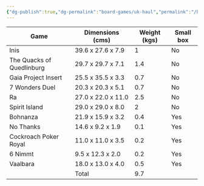 ```yaml
---
{"dg-publish":true,"dg-permalink":"board-games/uk-haul","permalink":"/board-games/uk-haul/"}
---
```

| Game                | Dimensions (cms)   | Weight (kgs) | Small box |
| ------------------------- | ------------------ | ------------ | --------- |
| Inis                      | 39.6 x 27.6 x 7.9  | 1            | No        |
| The Quacks of Quedlinburg | 29.7 x 29.7 x 7.1  | 1.4          | No        |
| Gaia Project Insert       | 25.5 x 35.5 x 3.3  | 0.7          | No        |
| 7 Wonders Duel            | 20.3 x 20.3 x 5.1  | 0.7          | No        |
| Ra                        | 27.0 x 22.0 x 11.0 | 2.5          | No        |
| Spirit Island             | 29.0 x 29.0 x 8.0  | 2            | No        |
| Bohnanza                  | 21.9 x 15.9 x 3.2  | 0.4          | Yes       |
| No Thanks                 | 14.6 x 9.2 x 1.9   | 0.1          | Yes       |
| Cockroach Poker Royal     | 11.0 x 11.0 x 3.5  | 0.2          | Yes       |
| 6 Nimmt                   | 9.5 x 12.3 x 2.0   | 0.2          | Yes       |
| Vaalbara                  | 18.0 x 13.0 x 4.0  | 0.5          | Yes       |
|                           | Total              | 9.7          |           |
<!-- TBLFM: @>$3=sum(@I..@-1) -->